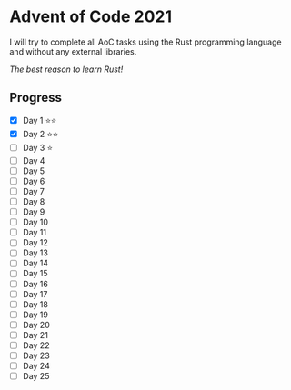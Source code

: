 # Advent of Code 2021


I will try to complete all AoC tasks using the Rust programming language and without any external libraries.

*The best reason to learn Rust!*

## Progress

- [x] Day 1 ⭐⭐
- [x] Day 2 ⭐⭐
- [ ] Day 3 ⭐
- [ ] Day 4
- [ ] Day 5
- [ ] Day 6
- [ ] Day 7
- [ ] Day 8
- [ ] Day 9
- [ ] Day 10
- [ ] Day 11
- [ ] Day 12
- [ ] Day 13
- [ ] Day 14
- [ ] Day 15
- [ ] Day 16
- [ ] Day 17
- [ ] Day 18
- [ ] Day 19
- [ ] Day 20
- [ ] Day 21
- [ ] Day 22
- [ ] Day 23
- [ ] Day 24
- [ ] Day 25
